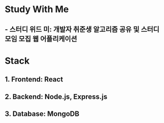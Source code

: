 # Study With Me
## - 스터디 위드 미: 개발자 취준생 알고리즘 공유 및 스터디 모임 모집 웹 어플리케이션

# Stack
## 1. Frontend: React
## 2. Backend: Node.js, Express.js
## 3. Database: MongoDB

